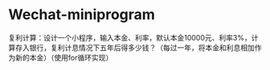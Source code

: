 # Wechat-miniprogram
复利计算：设计一个小程序，输入本金、利率，默认本金10000元、利率3%，计算存入银行，复利计息情况下五年后得多少钱？（每过一年，将本金和利息相加作为新的本金）（使用for循环实现）

